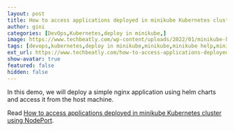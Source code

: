 ```yaml
---
layout: post
title: How to access applications deployed in minikube Kubernetes cluster using NodePort
author: gini
categories: [DevOps,Kubernetes,deploy in minikube,]
image: https://www.techbeatly.com/wp-content/uploads/2022/01/minikube-kubernetes-techbeatly-1024x576.png
tags: [devops,kubernetes,deploy in minikube,minikube,minikube help,minikube using vagrant and ansible,]
ext_url: https://www.techbeatly.com/how-to-access-applications-deployed-in-minikube-kubernetes-cluster/
show-avatar: true
featured: false
hidden: false
---
```


In this demo, we will deploy a simple nginx application using helm charts and access it from the host machine.

Read [How to access applications deployed in minikube Kubernetes cluster using NodePort](https://www.techbeatly.com/how-to-access-applications-deployed-in-minikube-kubernetes-cluster/).